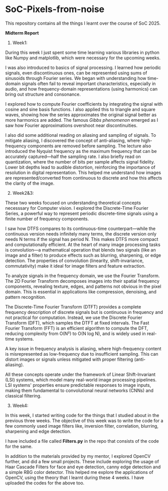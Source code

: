 # SoC-Pixels-from-noise
This repository contains all the things I learnt over the course of SoC 2025. 

**Midterm Report**

1. Week1:

During this week I just spent some time learning various libraries in python like Numpy and matplotlib, which were necessary for the upcoming weeks. 

I was also introduced to basics of signal processing. I learned how periodic signals, even discontinuous ones, can be represented using sums of sinusoids through Fourier series. We began with understanding how time-domain signals often fail to reveal important characteristics, especially in audio, and how frequency-domain representations (using harmonics) can bring out structure and consonance.

I explored how to compute Fourier coefficients by integrating the signal with cosine and sine basis functions. I also applied this to triangle and square waves, showing how the series approximates the original signal better as more harmonics are added. The famous *Gibbs phenomenon* emerged as I saw how Fourier approximations overshoot near discontinuities.

I also did some additional reading on aliasing and sampling of signals. To mitigate aliasing, I discovered the concept of anti-aliasing, where high-frequency components are removed before sampling. The lecture also introduced the Nyquist frequency as the maximum frequency that can be accurately captured—half the sampling rate. I also briefly read on quantization, where the number of bits per sample affects signal fidelity. Lower bit depths lead to audible distortion, reinforcing the importance of resolution in digital representation. This helped me understand how images are represented/converted from continuous to discrete and how this affects the clarity of the image. 

2. Week2&3:

These two weeks focused on understanding theoretical concepts necesssary for Computer vision.
 I explored the Discrete-Time Fourier Series, a powerful way to represent periodic discrete-time signals using a finite number of frequency components.

I saw how DTFS compares to its continuous-time counterpart—while the continuous version needs infinitely many terms, the discrete version only needs N terms if the signal has period N. This makes DTFS more compact and computationally efficient. At the heart of many image processing tasks is convolution—a mathematical operation that blends two signals (like an image and a filter) to produce effects such as blurring, sharpening, or edge detection. The properties of convolution (linearity, shift-invariance, commutativity) make it ideal for image filters and feature extraction.

To analyze signals in the frequency domain, we use the Fourier Transform. The 2D Fourier Transform decomposes images into their spatial frequency components, revealing texture, edges, and patterns not obvious in the pixel domain. This is essential in applications like compression, denoising, and pattern recognition.

The Discrete-Time Fourier Transform (DTFT) provides a complete frequency description of discrete signals but is continuous in frequency and not practical for computation. Instead, we use the Discrete Fourier Transform (DFT), which samples the DTFT at fixed intervals. The Fast Fourier Transform (FFT) is an efficient algorithm to compute the DFT, reducing complexity from O(N²) to O(N log N), and is widely used in real-time systems.

A key issue in frequency analysis is aliasing, where high-frequency content is misrepresented as low-frequency due to insufficient sampling. This can distort images or signals unless mitigated with proper filtering (anti-aliasing).

All these concepts operate under the framework of Linear Shift-Invariant (LSI) systems, which model many real-world image processing pipelines. LSI systems' properties ensure predictable responses to image inputs, making them fundamental to convolutional neural networks (CNNs) and classical filtering.

3. Week4:

In this week, I started writing code for the things that I studied about in the previous three weeks. The objective of this week was to write the code for a few commonly used image filters like, inversion filter, correlation, blurring, sharpening and edge detection. 

I have included a file called **Filters.py** in the repo that consists of the code for the same. 

In addition to the materials provided by my mentor, I explored OpenCV further, and did a few small projects. These include exploring the usage of Haar Cascade Filters for face and eye detection, canny edge detection and a simple RBG color detector. This helped me explore the applications of OpenCV, using the theory that I learnt during these 4 weeks. I have uploaded the codes for the above too. 

















